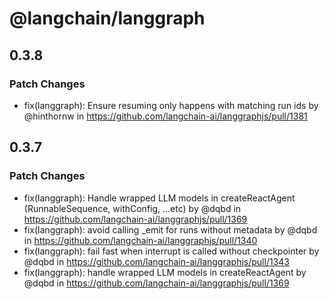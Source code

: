# @langchain/langgraph

## 0.3.8

### Patch Changes

- fix(langgraph): Ensure resuming only happens with matching run ids by @hinthornw in https://github.com/langchain-ai/langgraphjs/pull/1381

## 0.3.7

### Patch Changes

- fix(langgraph): Handle wrapped LLM models in createReactAgent (RunnableSequence, withConfig, ...etc) by @dqbd in https://github.com/langchain-ai/langgraphjs/pull/1369
- fix(langgraph): avoid calling \_emit for runs without metadata by @dqbd in https://github.com/langchain-ai/langgraphjs/pull/1340
- fix(langgraph): fail fast when interrupt is called without checkpointer by @dqbd in https://github.com/langchain-ai/langgraphjs/pull/1343
- fix(langgraph): handle wrapped LLM models in createReactAgent by @dqbd in https://github.com/langchain-ai/langgraphjs/pull/1369
